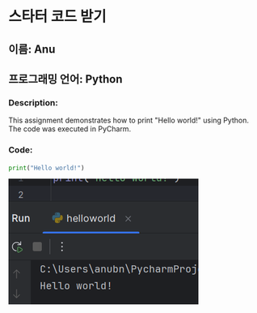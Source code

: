 # 스타터 코드 받기

## 이름: Anu

## 프로그래밍 언어: Python

### Description:
This assignment demonstrates how to print "Hello world!" using Python. The code was executed in PyCharm.

### Code:
```python
print("Hello world!")
```

![Screenshot of Hello World](https://github.com/nukktae/ai-homework/blob/main/week1/helloworld.png)
